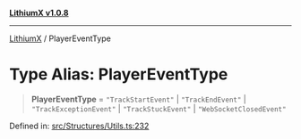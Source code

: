 [**LithiumX v1.0.8**](../README.md)

***

[LithiumX](../globals.md) / PlayerEventType

# Type Alias: PlayerEventType

> **PlayerEventType** = `"TrackStartEvent"` \| `"TrackEndEvent"` \| `"TrackExceptionEvent"` \| `"TrackStuckEvent"` \| `"WebSocketClosedEvent"`

Defined in: [src/Structures/Utils.ts:232](https://github.com/anantix-network/LithiumX/blob/6d83bed841f7c0d8766531c5310768bcb05e7f91/src/Structures/Utils.ts#L232)
